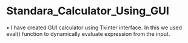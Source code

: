 # Standara_Calculator_Using_GUI
•	I have created GUI calculator using Tkinter interface. In this we used eval() function to dynamically evaluate expression from the input.
